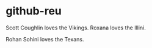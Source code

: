 # github-reu

Scott Coughlin loves the Vikings.
Roxana loves the Illini.

Rohan Sohini loves the Texans.

